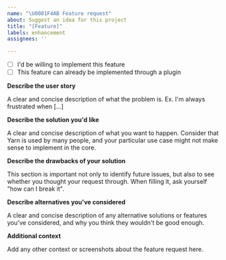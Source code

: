 ```yaml
---
name: "\U0001F4AB Feature request"
about: Suggest an idea for this project
title: "[Feature]"
labels: enhancement
assignees: ''

---
```


- [ ] I'd be willing to implement this feature
- [ ] This feature can already be implemented through a plugin

**Describe the user story**

A clear and concise description of what the problem is. Ex. I'm always frustrated when [...]

**Describe the solution you'd like**

A clear and concise description of what you want to happen. Consider that Yarn is used by many people, and your particular use case might not make sense to implement in the core.

**Describe the drawbacks of your solution**

This section is important not only to identify future issues, but also to see whether you thought your request through. When filling it, ask yourself "how can I break it".

**Describe alternatives you've considered**

A clear and concise description of any alternative solutions or features you've considered, and why you think they wouldn't be good enough.

**Additional context**

Add any other context or screenshots about the feature request here.
